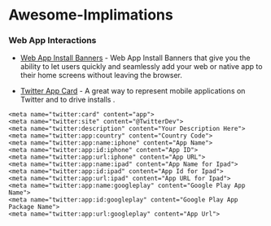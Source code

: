 # Awesome-Implimations

### Web App Interactions

- [Web App Install Banners](https://developers.google.com/web/fundamentals/app-install-banners/) - Web App Install Banners that give you the ability to let users quickly and seamlessly add your web or native app to their home screens without leaving the browser.

- [Twitter App Card](https://developer.twitter.com/en/docs/tweets/optimize-with-cards/overview/app-card) - A great way to represent mobile applications on Twitter and to drive installs .

```
<meta name="twitter:card" content="app">
<meta name="twitter:site" content="@TwitterDev">
<meta name="twitter:description" content="Your Description Here">
<meta name="twitter:app:country" content="Country Code">
<meta name="twitter:app:name:iphone" content="App Name">
<meta name="twitter:app:id:iphone" content="App ID">
<meta name="twitter:app:url:iphone" content="App URL">
<meta name="twitter:app:name:ipad" content="App Name for Ipad">
<meta name="twitter:app:id:ipad" content="App Id for Ipad">
<meta name="twitter:app:url:ipad" content="App URL for Ipad">
<meta name="twitter:app:name:googleplay" content="Google Play App Name">
<meta name="twitter:app:id:googleplay" content="Google Play App Package Name">
<meta name="twitter:app:url:googleplay" content="App Url">
```
